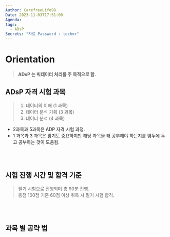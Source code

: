 ```yaml
---
Author: CarefreeLife98
Date: 2023-11-03T17:51:00
Agenda: 
tags:
  - ADsP
Secrets: "자료 Password : techmr"
---
```

# Orientation
> **ADsP 는 빅데이터 처리를 주 목적으로 함.**
## ADsP 자격 시험 과목
> 1. 데이터의 이해 (1 과목)
> 2. 데이터 분석 기획 (3 과목)
> 3. 데이터 분석 (4 과목)
- 2과목과 5과목은 ADP 자격 시험 과정.
- 1 과목과 3 과목은 암기도 중요하지만 해당 과목을 왜 공부해야 하는지를 염두에 두고 공부하는 것이 도움됨.

<br><br>
## 시험 진행 시간 및 합격 기준
> 필기 시험으로 진행되며 총 90분 진행.<br>
> 총점 100점 기준 60점 이상 취득 시 필기 시험 합격.

<br><br>
## 과목 별 공략 법
